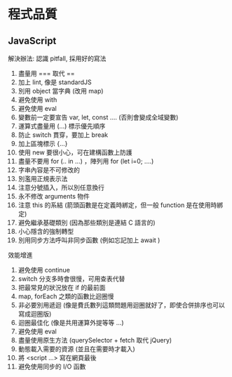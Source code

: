# 程式品質

## JavaScript

解決辦法: 認識 pitfall, 採用好的寫法

1. 盡量用 === 取代 ==
2. 加上 lint, 像是 standardJS
3. 別用 object 當字典 (改用 map)
4. 避免使用 with
5. 避免使用 eval
6. 變數前一定要宣告 var, let, const .... (否則會變成全域變數)
7. 運算式盡量用 (...) 標示優先順序
8. 防止 switch 貫穿，要加上 break
9. 加上區塊標示 {...}
10. 使用 new 要很小心，可在建構函數上防護
11. 盡量不要用 for (.. in ...) ，陣列用 for (let i=0; ....)
12. 字串內容是不可修改的
13. 別濫用正規表示法
14. 注意分號插入，所以別任意換行
15. 永不修改 arguments 物件
16. 注意 this 的系結 (箭頭函數是在定義時綁定，但一般 function 是在使用時綁定)
17. 避免繼承基礎類別 (因為那些類別是連結 C 語言的)
18. 小心隱含的強制轉型
19. 別用同步方法呼叫非同步函數 (例如忘記加上 await )




效能增進

1. 避免使用 continue
2. switch 分支多時會很慢，可用查表代替
3. 把最常見的狀況放在 if 的最前面
4. map, forEach 之類的函數比迴圈慢
5. 非必要別用遞迴 (像是費氏數列這類問題用迴圈就好了，即使合併排序也可以寫成迴圈版)
6. 迴圈最佳化 (像是共用運算外提等等 ...)
7. 避免使用 eval
8. 盡量使用原生方法 (querySelector + fetch 取代 jQuery)
9. 動態載入需要的資源 (並且在需要時才載入)
10. 將 <script ...> 寫在網頁最後
11. 避免使用同步的 I/O 函數
